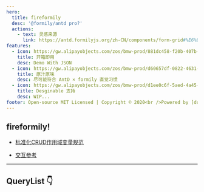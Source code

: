 ```yaml
---
hero:
  title: fireformily
  desc: '@formily/antd pro?'
  actions:
    - text: 灵感来源
      link: https://antd.formilyjs.org/zh-CN/components/form-grid#%E6%9F%A5%E8%AF%A2%E8%A1%A8%E5%8D%95%E5%AE%9E%E7%8E%B0%E6%A1%88%E4%BE%8B
features:
  - icon: https://gw.alipayobjects.com/zos/bmw-prod/881dc458-f20b-407b-947a-95104b5ec82b/k79dm8ih_w144_h144.png
    title: 开箱即用
    desc: Demo With JSON
  - icon: https://gw.alipayobjects.com/zos/bmw-prod/d60657df-0822-4631-9d7c-e7a869c2f21c/k79dmz3q_w126_h126.png
    title: 原汁原味
    desc: 尽可能符合 AntD × formily 直觉习惯
  - icon: https://gw.alipayobjects.com/zos/bmw-prod/d1ee0c6f-5aed-4a45-a507-339a4bfe076c/k7bjsocq_w144_h144.png
    title: Desginable 支持
    desc: WIP...
footer: Open-source MIT Licensed | Copyright © 2020<br />Powered by [dumi](https://d.umijs.org)
---
```


## fireformily!

- [标准化CRUD作用域变量规范](https://github.com/alibaba/formily/discussions/3207)

- [交互参考](https://procomponents.ant.design/components/table?current=1&pageSize=5)
<hr />

## QueryList 👇
<code src="./components/QueryList.tsx"></code>
